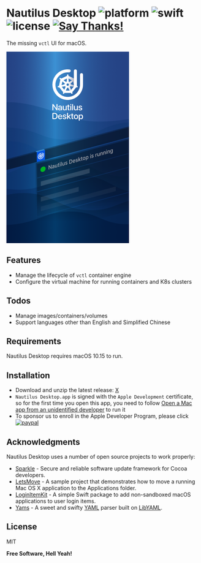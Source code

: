 # Nautilus Desktop ![platform](https://img.shields.io/badge/platform-macOS-999999.svg?logo=apple) ![swift](https://img.shields.io/badge/Swift-5-FA7343.svg?logo=swift) ![license](https://img.shields.io/badge/license-MIT-blue.svg) [![Say Thanks!](https://img.shields.io/badge/Say%20Thanks-!-1EAEDB.svg)](https://saythanks.io/to/yeahdongcn%40gmail.com) 

The missing `vctl` UI for macOS.

<img src="https://github.com/yeahdongcn/yeahdongcn.github.io/raw/master/images/app.png" width="320">

## Features

 - Manage the lifecycle of `vctl` container engine
 - Configure the virtual machine for running containers and K8s clusters
 
## Todos

 - Manage images/containers/volumes
 - Support languages other than English and Simplified Chinese

## Requirements

Nautilus Desktop requires macOS 10.15 to run.

## Installation

 - Download and unzip the latest release: [X](http://x.com/)
 - `Nautilus Desktop.app` is signed with the `Apple Development` certificate, so for the first time you open this app, you need to follow [Open a Mac app from an unidentified developer](https://support.apple.com/guide/mac-help/open-a-mac-app-from-an-unidentified-developer-mh40616/mac) to run it
 - To sponsor us to enroll in the Apple Developer Program, please click [![paypal](https://img.shields.io/badge/this-00457C.svg?logo=paypal)](https://paypal.me/yexd)

## Acknowledgments

Nautilus Desktop uses a number of open source projects to work properly:

* [Sparkle] - Secure and reliable software update framework for Cocoa developers.
* [LetsMove] - A sample project that demonstrates how to move a running Mac OS X application to the Applications folder.
* [LoginItemKit] - A simple Swift package to add non-sandboxed macOS applications to user login items.
* [Yams] - A sweet and swifty [YAML](http://yaml.org/) parser built on [LibYAML](https://github.com/yaml/libyaml).

License
----

MIT


**Free Software, Hell Yeah!**

[//]: # (These are reference links used in the body of this note and get stripped out when the markdown processor does its job. There is no need to format nicely because it shouldn't be seen. Thanks SO - http://stackoverflow.com/questions/4823468/store-comments-in-markdown-syntax)

   [Sparkle]: <https://github.com/sparkle-project/Sparkle>
   [LetsMove]: <https://github.com/potionfactory/LetsMove>
   [LoginItemKit]: <https://github.com/chrenn/LoginItemKit>
   [Yams]: <https://github.com/jpsim/Yams>
   
